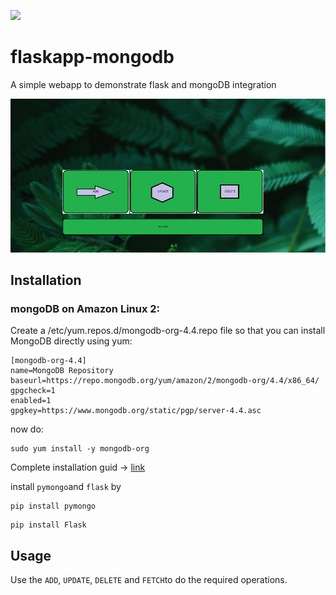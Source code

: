 ![](https://img.shields.io/badge/Python-3-green?style=for-the-badge)

# flaskapp-mongodb

A simple webapp to demonstrate flask and mongoDB integration

![](static/webmage.png)

## Installation 

### mongoDB on Amazon Linux 2:

Create a /etc/yum.repos.d/mongodb-org-4.4.repo file so that you can install MongoDB directly using yum:

```
[mongodb-org-4.4]
name=MongoDB Repository
baseurl=https://repo.mongodb.org/yum/amazon/2/mongodb-org/4.4/x86_64/
gpgcheck=1
enabled=1
gpgkey=https://www.mongodb.org/static/pgp/server-4.4.asc
```

now  do:

```
sudo yum install -y mongodb-org
```

Complete installation guid -> [link](https://docs.mongodb.com/manual/administration/install-community/)

install `pymongo`and `flask` by 

```
pip install pymongo
```

```
pip install Flask
```

## Usage

Use the `ADD`, `UPDATE`, `DELETE` and `FETCH`to do the required operations.
